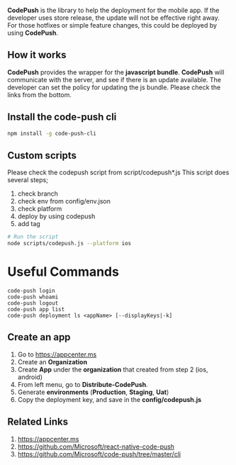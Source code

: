 **CodePush** is the library to help the deployment for the mobile app. 
If the developer uses store release, the update will not be effective right away.
For those hotfixes or simple feature changes, this could be deployed by using **CodePush**.

## How it works

**CodePush** provides the wrapper for the **javascript bundle**. **CodePush** will communicate with the server, and see if there is an update available. The developer can set the policy for updating the js bundle. Please check the links from the bottom.

## Install the code-push cli 

```bash
npm install -g code-push-cli
```

## Custom scripts

Please check the codepush script from script/codepush*.js
This script does several steps;

1. check branch
2. check env from config/env.json
3. check platform
4. deploy by using codepush 
5. add tag

```bash
# Run the script
node scripts/codepush.js --platform ios
```

# Useful Commands

```
code-push login
code-push whoami
code-push logout
code-push app list
code-push deployment ls <appName> [--displayKeys|-k]
```

## Create an app 

1. Go to https://appcenter.ms
2. Create an **Organization**
3. Create **App** under the **organization** that created from step 2 (ios, android) 
4. From left menu, go to **Distribute-CodePush**.
5. Generate **environments** (**Production**, **Staging**, **Uat**)
4. Copy the deployment key, and save in the **config/codepush.js**

## Related Links

1. https://appcenter.ms
2. https://github.com/Microsoft/react-native-code-push
3. https://github.com/Microsoft/code-push/tree/master/cli

